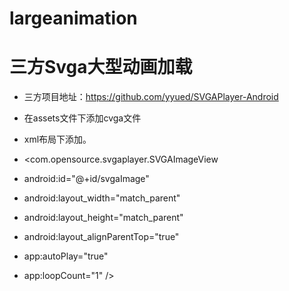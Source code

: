 # largeanimation
# 三方Svga大型动画加载
* 三方项目地址：https://github.com/yyued/SVGAPlayer-Android
* 在assets文件下添加cvga文件
* xml布局下添加。

* <com.opensource.svgaplayer.SVGAImageView
*  android:id="@+id/svgaImage"
*  android:layout_width="match_parent"
*  android:layout_height="match_parent"
*  android:layout_alignParentTop="true"
*  app:autoPlay="true"
*  app:loopCount="1" />

